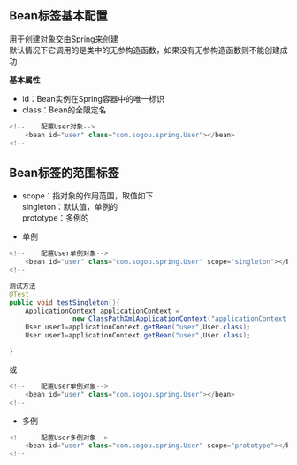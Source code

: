 ## Bean标签基本配置  
用于创建对象交由Spring来创建  
默认情况下它调用的是类中的无参构造函数，如果没有无参构造函数则不能创建成功  
  
**基本属性**  
+ id：Bean实例在Spring容器中的唯一标识  
+ class：Bean的全限定名  
  
```java
<!--    配置User对象-->
    <bean id="user" class="com.sogou.spring.User"></bean>
<!--
```  
## Bean标签的范围标签  
+ scope：指对象的作用范围，取值如下  
singleton：默认值，单例的  
prototype：多例的  

+ 单例  
```java
<!--    配置User单例对象-->
    <bean id="user" class="com.sogou.spring.User" scope="singleton"></bean>
<!--

测试方法  
@Test  
public void testSingleton(){
    ApplicationContext applicationContext = 
                new ClassPathXmlApplicationContext("applicationContext.xml");
    User user1=applicationContext.getBean("user",User.class);
    User user1=applicationContext.getBean("user",User.class);

}
```  
或
```java
<!--    配置User单例对象-->
    <bean id="user" class="com.sogou.spring.User"></bean>
<!--
```
+ 多例  
```java
<!--    配置User多例对象-->
    <bean id="user" class="com.sogou.spring.User" scope="prototype"></bean>
<!--
```  